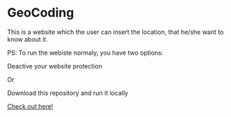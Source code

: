 # GeoCoding
This is a website which the user can insert the location, that he/she want to know about it.


PS: To run the webiste normaly, you have two options:


Deactive your website protection


Or


Download this repository and run it locally


<a href="https://geo-coding.vercel.app/">Check out here!</a>
